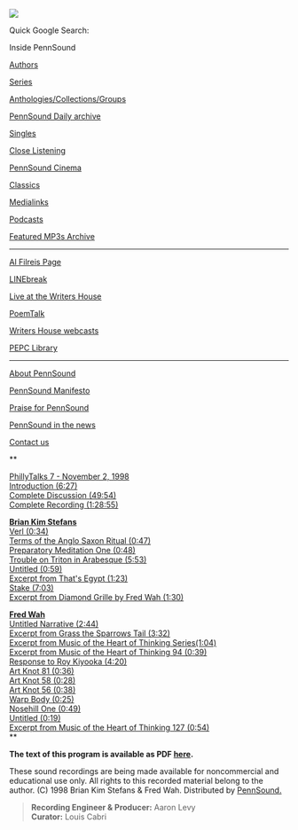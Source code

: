 ![](PennSound_flat.gif)

Quick Google Search:

  

  
  

Inside PennSound

[Authors](authors.php)

[Series](series.php)

[Anthologies/Collections/Groups](anthologies.php)

[PennSound Daily archive](http://writing.upenn.edu/pennsound/daily)

[Singles](http://writing.upenn.edu/pennsound/singles)

[Close Listening](Close-Listening.php)

[PennSound Cinema](video.php)

[Classics](classics.php)

[Medialinks](http://writing.upenn.edu/wh/multimedia/medialinks/index.php)

[Podcasts](http://writing.upenn.edu/pennsound/podcasts.php)

[Featured MP3s Archive](featured-resources-archive.php)

------------------------------------------------------------------------

[Al Filreis Page](Filreis.html)

[LINEbreak](LINEbreak.html)

[Live at the Writers House](http://writing.upenn.edu/%7Ewh/involved/series/live/)

[PoemTalk](http://jacket2.org/content/poem-talk)

[Writers House webcasts](http://writing.upenn.edu/%7Ewh/webcasts/)

[PEPC
Library](http://writing.upenn.edu/pepc/contents.html)

------------------------------------------------------------------------

[About PennSound](http://writing.upenn.edu/pennsound/about.php)

[PennSound Manifesto](http://writing.upenn.edu/pennsound/manifesto.php)

<span class="quoted1">[Praise for PennSound](http://writing.upenn.edu/pennsound/praise.php)</span>

[PennSound in the news](http://writing.upenn.edu/pennsound/news)

[Contact us](mailto:pennsound@writing.upenn.edu)

**  
  
[PhillyTalks
7 - November 2, 1998](http://www.writing.upenn.edu/wh/calendar/1198.html#2)  
[Introduction (6:27)](http://media.sas.upenn.edu/pennsound/groups/phillytalks/07/Philly-Talks-7_01_Introduction_11-02-98_UPenn.mp3)  
[Complete Discussion (49:54)](http://media.sas.upenn.edu/pennsound/groups/phillytalks/07/Philly-Talks-7_Complete-Discussion_11-02-98_UPenn.mp3)  
[Complete Recording (1:28:55)](http://media.sas.upenn.edu/pennsound/groups/phillytalks/07/PhillyTalks7_Complete-Recording_11-02-98_UPenn.mp3)  
  
**[Brian Kim Stefans](http://writing.upenn.edu/pennsound/x/Stefans.php)**  
[Verl (0:34)](http://media.sas.upenn.edu/pennsound/groups/phillytalks/07/Stefans-Brian-Kim_02_Verl_11-02-98_UPenn.mp3)  
[Terms of the Anglo Saxon Ritual (0:47)](http://media.sas.upenn.edu/pennsound/groups/phillytalks/07/Stefans-Brian-Kim_03_Terms-of-the-Anglo-Saxon-Ritual_11-02-98_UPenn.mp3)  
[Preparatory Meditation One (0:48)](http://media.sas.upenn.edu/pennsound/groups/phillytalks/07/Stefans-Brian-Kim_04_Preparatory-Meditation-One_11-02-98_UPenn.mp3)  
[Trouble on Triton in Arabesque (5:53)](http://media.sas.upenn.edu/pennsound/groups/phillytalks/07/Stefans-Brian-Kim_05_Trouble-on-Triton-in-Arabesque_11-02-98_UPenn.mp3)  
[Untitled (0:59)](http://media.sas.upenn.edu/pennsound/groups/phillytalks/07/Stefans-Brian-Kim_06_Untitled_11-02-98_UPenn.mp3)  
[Excerpt from That's Egypt (1:23)](http://media.sas.upenn.edu/pennsound/groups/phillytalks/07/Stefans-Brian-Kim_07_Excerpt-from-Thats-Egypt_11-02-98_UPenn.mp3)  
[Stake (7:03)](http://media.sas.upenn.edu/pennsound/groups/phillytalks/07/Stefans-Brian-Kim_08_Stake_11-02-98_UPenn.mp3)  
[Excerpt from Diamond Grille by Fred Wah (1:30)](http://media.sas.upenn.edu/pennsound/groups/phillytalks/07/Stefans-Brian-Kim_09_Excerpt-from-Diamond-Grille-by-Fred-Wah_11-02-98_UPenn.mp3)  
  
**[Fred Wah](http://writing.upenn.edu/pennsound/x/Wah.php)**  
[Untitled Narrative (2:44)](http://media.sas.upenn.edu/pennsound/groups/phillytalks/07/Wah-Fred_10_Untitled-Narrative_11-02-98_UPenn.mp3)  
[Excerpt from Grass the Sparrows Tail (3:32)](http://media.sas.upenn.edu/pennsound/groups/phillytalks/07/Wah-Fred_11_Excerpt-from-Grass-the-Sparrows-Tail_11-02-98_UPenn.mp3)  
[Excerpt from Music of the Heart of Thinking Series(1:04)](http://media.sas.upenn.edu/pennsound/groups/phillytalks/07/Wah-Fred_12_Excerpt-from-MHT_11-02-98_UPenn.mp3)  
[Excerpt from Music of the Heart of Thinking 94 (0:39)](http://media.sas.upenn.edu/pennsound/groups/phillytalks/07/Wah-Fred_13_Excerpt-from-MHT-94_11-02-98_UPenn.mp3)  
[Response to Roy Kiyooka (4:20)](http://media.sas.upenn.edu/pennsound/groups/phillytalks/07/Wah-Fred_14_Response-to-Roy-Kiyooka_11-02-98_UPenn.mp3)  
[Art Knot 81 (0:36)](http://media.sas.upenn.edu/pennsound/groups/phillytalks/07/Wah-Fred_15_Art-Knot-81_11-02-98_UPenn.mp3)  
[Art Knot 58 (0:28)](http://media.sas.upenn.edu/pennsound/groups/phillytalks/07/Wah-Fred_16_Art-Knot-58_11-02-98_UPenn.mp3)  
[Art Knot 56 (0:38)](http://media.sas.upenn.edu/pennsound/groups/phillytalks/07/Wah-Fred_17_Art-Knot-56_11-02-98_UPenn.mp3)  
[Warp Body (0:25)](http://media.sas.upenn.edu/pennsound/groups/phillytalks/07/Wah-Fred_18_Warp-Body_11-02-98_UPenn.mp3)  
[Nosehill One (0:49)](http://media.sas.upenn.edu/pennsound/groups/phillytalks/07/Wah-Fred_19_Nosehill-One_11-02-98_UPenn.mp3)  
[Untitled (0:19)](http://media.sas.upenn.edu/pennsound/groups/phillytalks/07/Wah-Fred_20_Untitled_11-02-98_UPenn.mp3)  
[Excerpt from Music of the Heart of Thinking 127 (0:54)](http://media.sas.upenn.edu/pennsound/groups/phillytalks/07/Wah-Fred_21_MHT-127_11-02-98_UPenn.mp3)  
**

**The text of this program is available as PDF [here](http://media.sas.upenn.edu/pennsound/groups/phillytalks/pdfs/pt7.pdf).**  

These sound recordings are being made available for noncommercial and educational
use only. All rights to this recorded material belong to the author. (C) 1998 Brian Kim Stefans & Fred Wah. Distributed by [PennSound.](../index.html)

>   
> **Recording Engineer & Producer:** Aaron Levy  
> **Curator:** Louis Cabri

